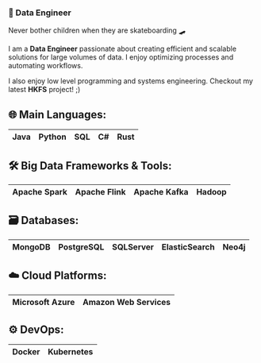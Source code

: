 ### 🚀 Data Engineer

Never bother children when they are skateboarding 🛹

I am a **Data Engineer** passionate about creating efficient and scalable solutions for large volumes of data. I enjoy optimizing processes and automating workflows.

I also enjoy low level programming and systems engineering. Checkout my latest **HKFS** project! ;)

## 🌐 **Main Languages**:
| Java | Python | SQL | C# | Rust |
| ---- | ------ | --- | -- | ---- |

## 🛠️ **Big Data Frameworks & Tools**:
| Apache Spark | Apache Flink | Apache Kafka | Hadoop |
| ------------ | ------------ | ------------ | ------ |

## 🗃️ **Databases**:
| MongoDB | PostgreSQL | SQLServer | ElasticSearch | Neo4j |
| ------- | ---------- | --------- | ------------- | ----- |

## ☁️ **Cloud Platforms**:
| Microsoft Azure | Amazon Web Services |
| --------------- | ------------------ |

## ⚙️ **DevOps**:
| Docker | Kubernetes |
| ------ | ---------- |